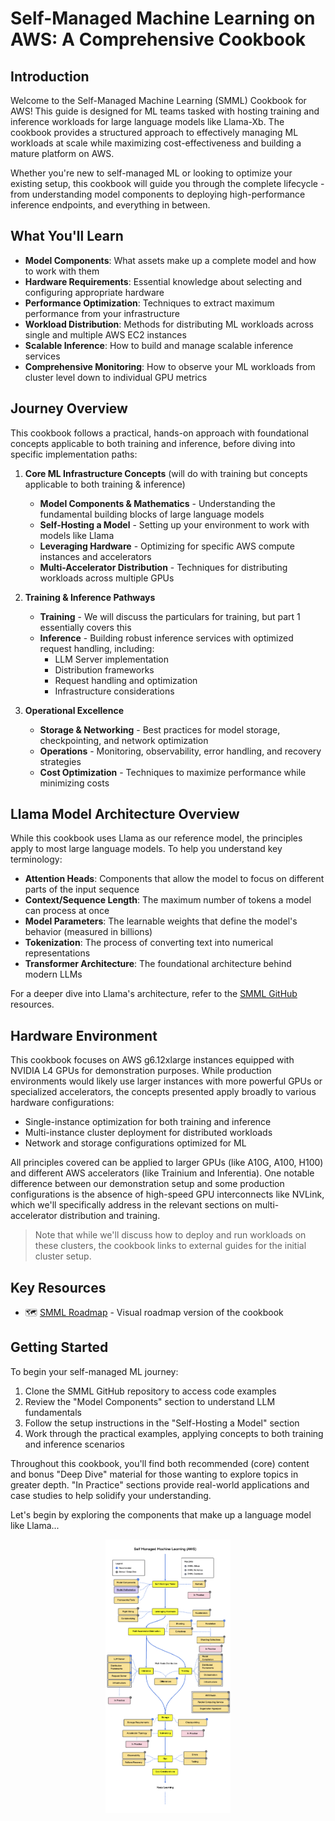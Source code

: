 # Self-Managed Machine Learning on AWS: A Comprehensive Cookbook

## Introduction

Welcome to the Self-Managed Machine Learning (SMML) Cookbook for AWS! This guide is designed for ML teams tasked with hosting training and inference workloads for large language models like Llama-Xb. The cookbook provides a structured approach to effectively managing ML workloads at scale while maximizing cost-effectiveness and building a mature platform on AWS.

Whether you're new to self-managed ML or looking to optimize your existing setup, this cookbook will guide you through the complete lifecycle - from understanding model components to deploying high-performance inference endpoints, and everything in between.

## What You'll Learn

* **Model Components**: What assets make up a complete model and how to work with them
* **Hardware Requirements**: Essential knowledge about selecting and configuring appropriate hardware
* **Performance Optimization**: Techniques to extract maximum performance from your infrastructure
* **Workload Distribution**: Methods for distributing ML workloads across single and multiple AWS EC2 instances
* **Scalable Inference**: How to build and manage scalable inference services
* **Comprehensive Monitoring**: How to observe your ML workloads from cluster level down to individual GPU metrics

## Journey Overview

This cookbook follows a practical, hands-on approach with foundational concepts applicable to both training and inference, before diving into specific implementation paths:

1. **Core ML Infrastructure Concepts** (will do with training but concepts applicable to both training & inference)
   - **Model Components & Mathematics** - Understanding the fundamental building blocks of large language models
   - **Self-Hosting a Model** - Setting up your environment to work with models like Llama
   - **Leveraging Hardware** - Optimizing for specific AWS compute instances and accelerators
   - **Multi-Accelerator Distribution** - Techniques for distributing workloads across multiple GPUs

2. **Training & Inference Pathways**
   - **Training** - We will discuss the particulars for training, but part 1 essentially covers this
   - **Inference** - Building robust inference services with optimized request handling, including:
     - LLM Server implementation
     - Distribution frameworks
     - Request handling and optimization
     - Infrastructure considerations

3. **Operational Excellence**
   - **Storage & Networking** - Best practices for model storage, checkpointing, and network optimization
   - **Operations** - Monitoring, observability, error handling, and recovery strategies
   - **Cost Optimization** - Techniques to maximize performance while minimizing costs

## Llama Model Architecture Overview

While this cookbook uses Llama as our reference model, the principles apply to most large language models. To help you understand key terminology:

* **Attention Heads**: Components that allow the model to focus on different parts of the input sequence
* **Context/Sequence Length**: The maximum number of tokens a model can process at once
* **Model Parameters**: The learnable weights that define the model's behavior (measured in billions)
* **Tokenization**: The process of converting text into numerical representations
* **Transformer Architecture**: The foundational architecture behind modern LLMs

For a deeper dive into Llama's architecture, refer to the [SMML GitHub](https://github.com/example/smml) resources.

## Hardware Environment

This cookbook focuses on AWS g6.12xlarge instances equipped with NVIDIA L4 GPUs for demonstration purposes. While production environments would likely use larger instances with more powerful GPUs or specialized accelerators, the concepts presented apply broadly to various hardware configurations:

* Single-instance optimization for both training and inference
* Multi-instance cluster deployment for distributed workloads
* Network and storage configurations optimized for ML

All principles covered can be applied to larger GPUs (like A10G, A100, H100) and different AWS accelerators (like Trainium and Inferentia). One notable difference between our demonstration setup and some production configurations is the absence of high-speed GPU interconnects like NVLink, which we'll specifically address in the relevant sections on multi-accelerator distribution and training.

> Note that while we'll discuss how to deploy and run workloads on these clusters, the cookbook links to external guides for the initial cluster setup.

## Key Resources

<!-- * 🧪 [SMML Workshop](https://workshop.example.com/smml) - Hands-on labs and exercises -->
<!-- * 📚 [SMML Cookbook](https://cookbook.example.com/smml) - Detailed guides and recipes -->
* 🗺️ [SMML Roadmap](https://roadmap.sh/r/self-managed-machine-learning) - Visual roadmap version of the cookbook

## Getting Started

To begin your self-managed ML journey:

1. Clone the SMML GitHub repository to access code examples
2. Review the "Model Components" section to understand LLM fundamentals
3. Follow the setup instructions in the "Self-Hosting a Model" section
4. Work through the practical examples, applying concepts to both training and inference scenarios

Throughout this cookbook, you'll find both recommended (core) content and bonus "Deep Dive" material for those wanting to explore topics in greater depth. "In Practice" sections provide real-world applications and case studies to help solidify your understanding.

Let's begin by exploring the components that make up a language model like Llama...

<p align="center">
   <img src="./roadmap.png" alt="drawing" width="200"/>
</p>